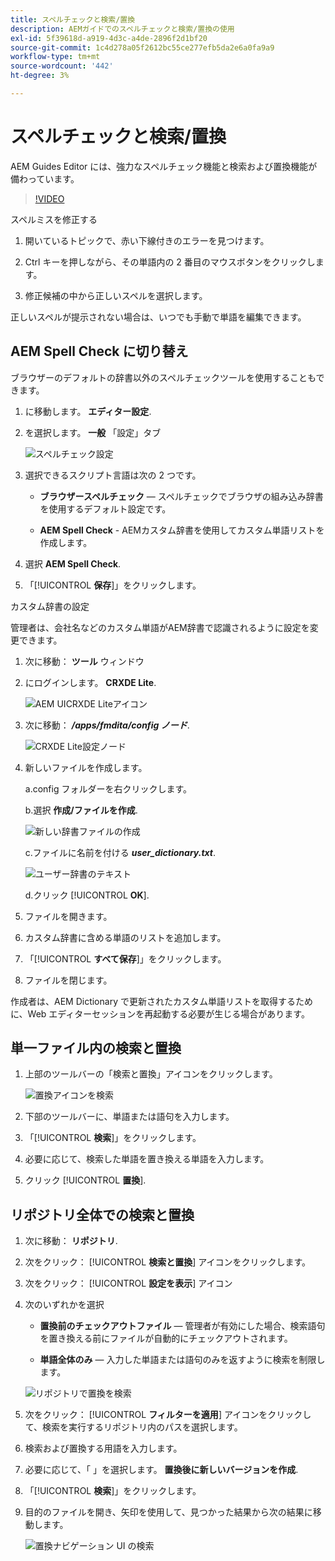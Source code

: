 ```yaml
---
title: スペルチェックと検索/置換
description: AEMガイドでのスペルチェックと検索/置換の使用
exl-id: 5f39618d-a919-4d3c-a4de-2896f2d1bf20
source-git-commit: 1c4d278a05f2612bc55ce277efb5da2e6a0fa9a9
workflow-type: tm+mt
source-wordcount: '442'
ht-degree: 3%

---
```


# スペルチェックと検索/置換

AEM Guides Editor には、強力なスペルチェック機能と検索および置換機能が備わっています。

>[!VIDEO](https://video.tv.adobe.com/v/342768?quality=12&learn=on)

スペルミスを修正する

1. 開いているトピックで、赤い下線付きのエラーを見つけます。

2. Ctrl キーを押しながら、その単語内の 2 番目のマウスボタンをクリックします。

3. 修正候補の中から正しいスペルを選択します。

正しいスペルが提示されない場合は、いつでも手動で単語を編集できます。

## AEM Spell Check に切り替え

ブラウザーのデフォルトの辞書以外のスペルチェックツールを使用することもできます。

1. に移動します。 **エディター設定**.

2. を選択します。 **一般** 「設定」タブ

   ![スペルチェック設定](images/lesson-11/configure-dictionary.png)

3. 選択できるスクリプト言語は次の 2 つです。

   - **ブラウザースペルチェック**  — スペルチェックでブラウザの組み込み辞書を使用するデフォルト設定です。

   - **AEM Spell Check** - AEMカスタム辞書を使用してカスタム単語リストを作成します。

4. 選択 **AEM Spell Check**.

5. 「[!UICONTROL **保存**]」をクリックします。

カスタム辞書の設定

管理者は、会社名などのカスタム単語がAEM辞書で認識されるように設定を変更できます。

1. 次に移動： **ツール** ウィンドウ

2. にログインします。 **CRXDE Lite**.

   ![AEM UICRXDE Liteアイコン](images/lesson-11/crxde-lite.png)

3. 次に移動： **_/apps/fmdita/config ノード_**.

   ![CRXDE Lite設定ノード](images/lesson-11/config-node.png)

4. 新しいファイルを作成します。

   a.config フォルダーを右クリックします。

   b.選択 **作成/ファイルを作成**.

   ![新しい辞書ファイルの作成](images/lesson-11/new-dictionary-file.png)

   c.ファイルに名前を付ける _**user_dictionary.txt**_.

   ![ユーザー辞書のテキスト](images/lesson-11/user-dictionary.png)

   d.クリック [!UICONTROL **OK**].

5.  ファイルを開きます。

6. カスタム辞書に含める単語のリストを追加します。

7. 「[!UICONTROL **すべて保存**]」をクリックします。

8. ファイルを閉じます。

作成者は、AEM Dictionary で更新されたカスタム単語リストを取得するために、Web エディターセッションを再起動する必要が生じる場合があります。

## 単一ファイル内の検索と置換

1. 上部のツールバーの「検索と置換」アイコンをクリックします。

   ![置換アイコンを検索](images/lesson-11/find-replace-icon.png)

2. 下部のツールバーに、単語または語句を入力します。

3. 「[!UICONTROL **検索**]」をクリックします。

4. 必要に応じて、検索した単語を置き換える単語を入力します。

5. クリック [!UICONTROL **置換**].

## リポジトリ全体での検索と置換

1. 次に移動： **リポジトリ**.

2. 次をクリック： [!UICONTROL **検索と置換**] アイコンをクリックします。

3. 次をクリック： [!UICONTROL **設定を表示**] アイコン

4. 次のいずれかを選択

   - **置換前のチェックアウトファイル**  — 管理者が有効にした場合、検索語句を置き換える前にファイルが自動的にチェックアウトされます。

   - **単語全体のみ**  — 入力した単語または語句のみを返すように検索を制限します。

   ![リポジトリで置換を検索](images/lesson-11/repository-find-replace.png)

5. 次をクリック： [!UICONTROL **フィルターを適用**] アイコンをクリックして、検索を実行するリポジトリ内のパスを選択します。

6. 検索および置換する用語を入力します。

7. 必要に応じて、「 」を選択します。 **置換後に新しいバージョンを作成**.

8. 「[!UICONTROL **検索**]」をクリックします。

9. 目的のファイルを開き、矢印を使用して、見つかった結果から次の結果に移動します。

   ![置換ナビゲーション UI の検索](images/lesson-11/find-replace-navigation.png)
